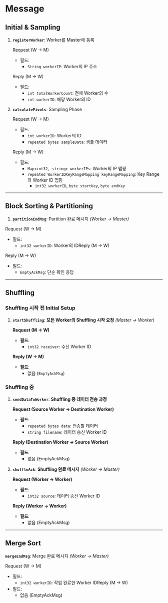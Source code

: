 # Message

## Initial & Sampling

1. **`registerWorker`**: Worker를 Master에 등록 
    
    Request (W → M)
    
    - 필드:
        - `String workerIP`: Worker의 IP 주소
    
    Reply (M → W)
    
    - 필드:
        - `int totalWorkerCount`: 전체 Worker의 수
        - `int workerID`: 해당 Worker의 ID
2. **`calculatePivots`**: Sampling Phase
    
    Request (W → M)
    
    - 필드:
        - `int workerID`: Worker의 ID
        - `repeated bytes sampleData`: 샘플 데이터
    
    Reply (M → W)
    
    - 필드:
        - `Map<int32, string> workerIPs`: Worker의 IP 맵핑
        - `repeated WorkerIDKeyRangeMapping keyRangeMapping`: Key Range와 Worker ID 맵핑
            - `int32 workerID`, `byte startKey`, `byte endKey`

---

## **Block Sorting & Partitioning**

1. **`partitionEndMsg`**: Partition 완료 메시지 *(Worker → Master)*

Request (W → M)

- 필드:
    - `int32 workerID`: Worker의 IDReply (M → W)

Reply (M → W)

- 필드:
    - `EmptyAckMsg`: 단순 확인 응답

---

## Shuffling

### **Shuffling 시작 전 Initial Setup**

1. **`startShuffling`: 모든 Worker의 Shuffling 시작 요청** *(Master → Worker)*
    
    **Request (M → W)**
    
    - **필드**:
        - `int32 receiver`: 수신 Worker ID
    
    **Reply (W → M)**
    
    - **필드**:
        - 없음 (`EmptyAckMsg`)

### **Shuffling 중**

1. **`sendDataToWorker`**: **Shuffling 중 데이터 전송 과정**
    
    **Request (Source Worker → Destination Worker)**
    
    - **필드**:
        - `repeated bytes data`: 전송할 데이터
        - `string filename`: 데이터 송신 Worker ID
    
    **Reply (Destination Worker → Source Worker)**
    
    - **필드**:
        - 없음 (EmptyAckMsg)
2. **`shuffleAck`**: **Shuffling 완료 메시지** *(Worker → Master)*
    
    **Request (Worker -> Worker)**
    
    - **필드**:
        - `int32 source`: 데이터 송신 Worker ID
    
    **Reply (Worker -> Worker)**
    
    - **필드**:
        - 없음 (EmptyAckMsg)

---

## Merge Sort

**`mergeEndMsg`**: Merge 완료 메시지 *(Worker → Master)*

Request (W → M)

- 필드:
    - `int32 workerID`: 작업 완료한 Worker IDReply (M → W)
- 필드:
    - 없음 (EmptyAckMsg)